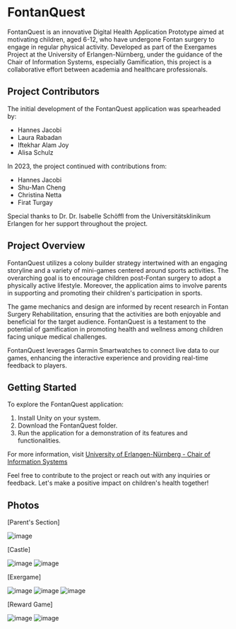 # FontanQuest

FontanQuest is an innovative Digital Health Application Prototype aimed at motivating children, aged 6-12, who have undergone Fontan surgery to engage in regular physical activity. Developed as part of the Exergames Project at the University of Erlangen-Nürnberg, under the guidance of the Chair of Information Systems, especially Gamification, this project is a collaborative effort between academia and healthcare professionals.

## Project Contributors

The initial development of the FontanQuest application was spearheaded by:
- Hannes Jacobi
- Laura Rabadan
- Iftekhar Alam Joy
- Alisa Schulz

In 2023, the project continued with contributions from:
- Hannes Jacobi
- Shu-Man Cheng
- Christina Netta
- Firat Turgay

Special thanks to Dr. Dr. Isabelle Schöffl from the Universitätsklinikum Erlangen for her support throughout the project.

## Project Overview

FontanQuest utilizes a colony builder strategy intertwined with an engaging storyline and a variety of mini-games centered around sports activities. The overarching goal is to encourage children post-Fontan surgery to adopt a physically active lifestyle. Moreover, the application aims to involve parents in supporting and promoting their children's participation in sports.

The game mechanics and design are informed by recent research in Fontan Surgery Rehabilitation, ensuring that the activities are both enjoyable and beneficial for the target audience. FontanQuest is a testament to the potential of gamification in promoting health and wellness among children facing unique medical challenges.

FontanQuest leverages Garmin Smartwatches to connect live data to our games, enhancing the interactive experience and providing real-time feedback to players.

## Getting Started

To explore the FontanQuest application:
1. Install Unity on your system.
2. Download the FontanQuest folder.
3. Run the application for a demonstration of its features and functionalities.

For more information, visit [University of Erlangen-Nürnberg - Chair of Information Systems](https://www.wiso.rw.fau.de/forschung/forschungsprofil/professorenschaft/prof-dr-benedikt-morschheuser/)

Feel free to contribute to the project or reach out with any inquiries or feedback. Let's make a positive impact on children's health together!


## Photos

[Parent's Section]


![image](https://github.com/Salazifel/FontanQuest/assets/116598263/c2112643-9059-438b-a8d1-e08e33d2242c)


[Castle]

![image](https://github.com/Salazifel/FontanQuest/assets/116598263/d8f233c6-53bd-4f70-bc27-b567049140cc)
![image](https://github.com/Salazifel/FontanQuest/assets/116598263/ad5dc75b-da7a-49c2-93e0-e0f7b39bee5f)

[Exergame]

![image](https://github.com/Salazifel/FontanQuest/assets/116598263/238bca41-090c-405c-9028-e206dd395f86)
![image](https://github.com/Salazifel/FontanQuest/assets/116598263/7910a825-d6c4-4ada-a5c8-11292e450e9c)
![image](https://github.com/Salazifel/FontanQuest/assets/116598263/48008697-478e-4145-ada3-5724bdb61c66)



[Reward Game]


![image](https://github.com/Salazifel/FontanQuest/assets/116598263/f1a3ed46-232d-4ccd-b157-0f89a10dbf1f)
![image](https://github.com/Salazifel/FontanQuest/assets/116598263/8bd37b06-44c6-4150-92c4-2904dfe2f875)



